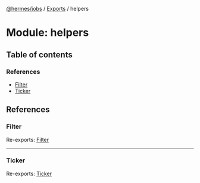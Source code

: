 [@hermes/jobs](../README.md) / [Exports](../modules.md) / helpers

# Module: helpers

## Table of contents

### References

- [Filter](helpers.md#filter)
- [Ticker](helpers.md#ticker)

## References

### Filter

Re-exports: [Filter](../classes/helpers_filter.filter.md)

___

### Ticker

Re-exports: [Ticker](../classes/helpers_ticker.ticker.md)
